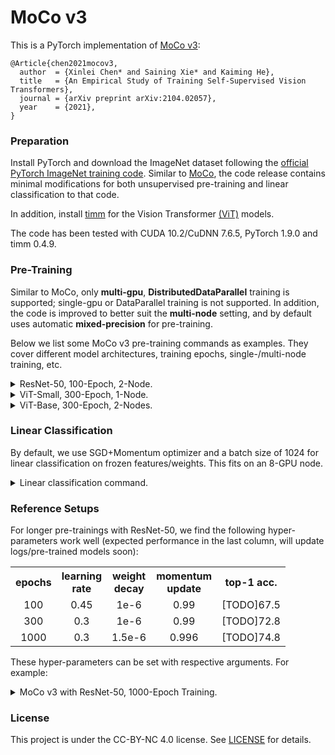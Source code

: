 # MoCo v3

This is a PyTorch implementation of [MoCo v3](https://arxiv.org/abs/2104.02057):
```
@Article{chen2021mocov3,
  author  = {Xinlei Chen* and Saining Xie* and Kaiming He},
  title   = {An Empirical Study of Training Self-Supervised Vision Transformers},
  journal = {arXiv preprint arXiv:2104.02057},
  year    = {2021},
}
```

### Preparation

Install PyTorch and download the ImageNet dataset following the [official PyTorch ImageNet training code](https://github.com/pytorch/examples/tree/master/imagenet). Similar to [MoCo](https://github.com/facebookresearch/moco), the code release contains minimal modifications for both unsupervised pre-training and linear classification to that code. 

In addition, install [timm](https://github.com/rwightman/pytorch-image-models) for the Vision Transformer [(ViT)](https://arxiv.org/abs/2010.11929) models.

The code has been tested with CUDA 10.2/CuDNN 7.6.5, PyTorch 1.9.0 and timm 0.4.9.

### Pre-Training

Similar to MoCo, only **multi-gpu**, **DistributedDataParallel** training is supported; single-gpu or DataParallel training is not supported. In addition, the code is improved to better suit the **multi-node** setting, and by default uses automatic **mixed-precision** for pre-training.

Below we list some MoCo v3 pre-training commands as examples. They cover different model architectures, training epochs, single-/multi-node training, etc. 

<details>
<summary>ResNet-50, 100-Epoch, 2-Node.</summary>

This is the *default* setting for most hyper-parameters. With a batch size of 4096, the training fits into 2 nodes with a total of 16 Volta 32G GPUs. 

On the first node, run:
```
python main_moco.py \
  --dist-url 'tcp://[your node 1 address]:[specified port]'' \
  --multiprocessing-distributed --world-size 2 --rank 0 \
  [your imagenet-folder with train and val folders]
```
On the second node, run:
```
python main_moco.py \
  --dist-url 'tcp://[your node 1 address]:[specified port]' \
  --multiprocessing-distributed --world-size 2 --rank 1 \
  [your imagenet-folder with train and val folders]
```
</details>

<details>
<summary>ViT-Small, 300-Epoch, 1-Node.</summary>

With a batch size of 1024, ViT-Small fits into a single node of 8 Volta 32G GPUs:

```
python main_moco.py \
  -a vit_small -b 1024 \
  --optimizer=adamw --lr=1e-4 --weight-decay=.1 \
  --epochs=300 --warmup-epochs=40 \
  --moco-t=.2 \
  --dist-url 'tcp://localhost:10001' \
  --multiprocessing-distributed --world-size 1 --rank 0 \
  [your imagenet-folder with train and val folders]
```

Note that the smaller batch size: 1) facilitates stable training, as discussed in the [paper](https://arxiv.org/abs/2104.02057); and 2) cuts inter-node communication cost with single node training. Therefore, we highly recommend this setting for ViT-based explorations.

</details>

<details>
<summary>ViT-Base, 300-Epoch, 2-Nodes.</summary>

With a batch size of 1024, ViT-Base can be trained on 2 nodes:

```
python main_moco.py \
  -a vit_small -b 1024 \
  --optimizer=adamw --lr=1e-4 --weight-decay=.1 \
  --epochs=300 --warmup-epochs=40 \
  --moco-t=.2 \
  --dist-url 'tcp://[your node 1 address]:[specified port]'' \
  --multiprocessing-distributed --world-size 2 --rank 0 \
  [your imagenet-folder with train and val folders]
```
On the second node, run the same command as above, with `--rank 1`.
</details>

### Linear Classification

By default, we use SGD+Momentum optimizer and a batch size of 1024 for linear classification on frozen features/weights. This fits on an 8-GPU node.

<details>
<summary>Linear classification command.</summary>

```
python main_lincls.py \
  -a [architecture] \
  --dist-url 'tcp://localhost:10001' \
  --multiprocessing-distributed --world-size 1 --rank 0 \
  --pretrained [your checkpoint path]/[your checkpoint file].pth.tar \
  [your imagenet-folder with train and val folders]
```
</details>

### Reference Setups

For longer pre-trainings with ResNet-50, we find the following hyper-parameters work well (expected performance in the last column, will update logs/pre-trained models soon):

<table><tbody>
<!-- START TABLE -->
<!-- TABLE HEADER -->
<th valign="center">epochs<br/></th>
<th valign="bottom">learning<br/>rate</th>
<th valign="bottom">weight<br/>decay</th>
<th valign="bottom">momentum<br/>update</th>
<th valign="center">top-1 acc.</th>
<!-- TABLE BODY -->
<tr>
<td align="center">100</td>
<td align="center">0.45</td>
<td align="center">1e-6</td>
<td align="center">0.99</td>
<td align="center">[TODO]67.5</td>
</tr>
<tr>
<td align="center">300</td>
<td align="center">0.3</td>
<td align="center">1e-6</td>
<td align="center">0.99</td>
<td align="center">[TODO]72.8</td>
</tr>
<tr>
<td align="center">1000</td>
<td align="center">0.3</td>
<td align="center">1.5e-6</td>
<td align="center">0.996</td>
<td align="center">[TODO]74.8</td>
</tr>
</tbody></table>

These hyper-parameters can be set with respective arguments. For example:

<details>
<summary>MoCo v3 with ResNet-50, 1000-Epoch Training.</summary>

On the first node, run:
```
python main_moco.py \
  --moco-m=0.996 --lr=.3 --wd=1.5e-6 --epochs=1000 \
  --dist-url "tcp://[your node 1 address]:[specified port]" \
  --multiprocessing-distributed --world-size 2 --rank 0 \
  [your imagenet-folder with train and val folders]
```
On the second node, run the same command as above, with `--rank 1`.
</details>

### License

This project is under the CC-BY-NC 4.0 license. See [LICENSE](LICENSE) for details.